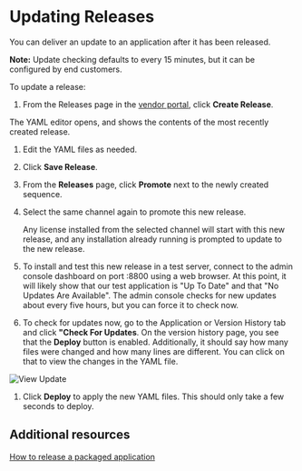 # Updating Releases

You can deliver an update to an application after it has been released.

**Note:** Update checking defaults to every 15 minutes, but it can be configured by end customers.

To update a release:

1. From the Releases page in the [vendor portal](https://vendor.replicated.com), click **Create Release**.

  The YAML editor opens, and shows the contents of the most recently created release.

1. Edit the YAML files as needed.

1. Click **Save Release**.
1. From the **Releases** page, click **Promote** next to the newly created sequence.
1. Select the same channel again to promote this new release.

    Any license installed from the selected channel will start with this new release, and any installation already running is prompted to update to the new release.

1. To install and test this new release in a test server, connect to the admin console dashboard on port :8800 using a web browser.
  At this point, it will likely show that our test application is "Up To Date" and that "No Updates Are Available". The admin console checks for new updates about every five hours, but you can force it to check now.

1. To check for updates now, go to the Application or Version History tab and click **"Check For Updates**.
  On the version history page, you see that the **Deploy** button is enabled. Additionally, it should say how many files were changed and how many lines are different. You can click on that to view the changes in the YAML file.

  ![View Update](/images/guides/kots/view-update.png)

1. Click **Deploy** to apply the new YAML files. This should only take a few seconds to deploy.

## Additional resources

[How to release a packaged application](https://replicated-docs.netlify.app/docs/vendor/releases-workflow)
